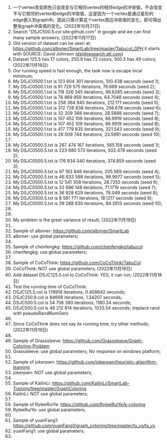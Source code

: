 1. 一个vertex改变颜色只会改变与它相邻vertex的相邻edge的冲突值，不会改变不与它相邻的vertex和edge的冲突值，这是因为一个vertex是通过星形的edge嵌入到graph中。因此只需计算这个vertex周边冲突值的变化，即可得出整张graph冲突值的变化。(2022年10月21日)
2. Search "DSJC500.5.col site:github.com" in google and we can find many sample answers; (2022年11月17日)
3. Old version of dataset can be seen at: https://github.com/albnner/SmartLab/tree/master/Tabucol_GPH it starts with SOURCE: David Johnson (dsj@research.att.com) 
4. Dataset 125.5 has 17 colors, 250.9 has 72 colors, 500.5 has 49 colors; (2022年11月18日)
5. Our running speed is fast enough, the task now is escape local minimum; 
6. My DSJC0500.1.txt is 123 604 301 iterations, 100.438 seconds (seed 1);
7. My DSJC0500.1.txt is 91 729 575 iterations, 76.669 seconds (seed 2);
8. My DSJC0500.1.txt is 119 326 345 iterations, 96.6285 seconds (seed 3); 
9. My DSJC0500.1.txt is 78 869 859 iterations, 64.7048 seconds (seed 4); 
10. My DSJC0500.1.txt is 258 364 945 iterations, 212.171 seconds (seed 5); 
11. My DSJC0500.1.txt is 312 726 838 iterations, 256.678 seconds (seed 6); 
12. My DSJC0500.1.txt is 32 209 388 iterations, 28.5888 seconds (seed 7); 
13. My DSJC0500.1.txt is 107 452 109 iterations, 88.9919 seconds (seed 8); 
14. My DSJC0500.1.txt is 107 452 109 iterations, 88.9919 seconds (seed 8); 
15. My DSJC0500.1.txt is 417 779 635 iterations, 321.543 seconds (seed 9); 
16. My DSJC0500.1.txt is 28 009 744 iterations, 23.5991 seconds (seed 10); 
17. 
18. My DSJC0500.5.txt is 267 474 167 iterations, 565.158 seconds (seed 1); 
19. My DSJC0500.5.txt is 223 680 573 iterations, 502.478 seconds (seed 2); 
20. My DSJC0500.5.txt is 176 934 040 iterations, 374.859 seconds (seed 3); 
21. My DSJC0500.5.txt is 97 163 848 iterations, 205.569 seconds (seed 4); 
22. My DSJC0500.5.txt is 46 633 598 iterations, 99.9977 seconds (seed 5); 
23. My DSJC0500.5.txt is 12 541 308 iterations, 28.7255 seconds (seed 6); 
24. My DSJC0500.5.txt is 32 686 148 iterations, 71.1719 seconds (seed 7); 
25. My DSJC0500.5.txt is 36 928 629 iterations, 78.049 seconds (seed 8); 
26. My DSJC0500.5.txt is 8 581 771 iterations, 18.1217 seconds (seed 9); 
27. My DSJC0500.5.txt is 39 288 630 iterations, 84.2613 seconds (seed 10); 
28. 
29. 
30. My problem is the great variance of result; (2022年11月19日)
31. 
32. Sample of albnner: https://github.com/albnner/SmartLab 
33. albnner: use global parameters; 
34. 
35. Sample of chenfengkg: https://github.com/chenfengkg/tabucol 
36. chenfengkg: use global parameters; 
37. 
38. Sample of CoCoThink: https://github.com/CoCoThink/TabuCol 
39. CoCoThink: NOT use global parameters; (2022年11月18日)
40. Add dataset DSJC125.5.col to CoCoThink: YES, it can run; (2022年11月18日)
41. Test the running time of CoCoThink: 
42. DSJC125.5.col is 178918 iterations, 0.408642 seconds; 
43. DSJC250.9.col is 84698 iterations, 1.34207 seconds; 
44. DSJC500.5.col is 54 756 380 iterations, 1180.34 seconds; 
45. DSJC500.5.col is 48 212 914 iterations, 1033.54 seconds; (replace rand with pseudoRandNumGen) 
46. 
47. Since CoCoThink does not say its running time, try other methods; (2022年11月19日)
48. 
49. Sample of Grasssleeve: https://github.com/Grasssleeve/Graph-Coloring-Problem 
50. Grasssleeve: use global parameters; No response on windows platform; 
51. 
52. Sample of jokerpwn: https://github.com/jokerpwn/heuristic-algorithm-learning 
53. jokerpwn: NOT use global parameters; 
54. 
55. Sample of KailinLi: https://github.com/KailinLi/SmartLab-Training/tree/master/GraphColoring 
56. KailinLi: NOT use global parameters; 
57. 
58. Sample of RyleeRuiYe: https://github.com/RyleeRuiYe/k-coloring 
59. RyleeRuiYe: use global parameters; 
60. 
61. Sample of yuanFang1: https://github.com/yuanFang1/graph_coloring/tree/master/ts_vs/ts_vs 
62. yuanFang1: use global parameters; 
63. 